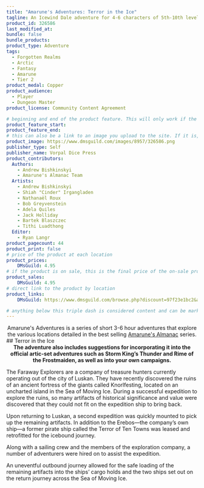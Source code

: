 ```yaml
---
title: "Amarune's Adventures: Terror in the Ice"
tagline: An Icewind Dale adventure for 4-6 characters of 5th-10th level.
product_id: 326586
last_modified_at:
bundle: false
bundle_products:
product_type: Adventure
tags:
  - Forgotten Realms
  - Arctic
  - Fantasy
  - Amarune
  - Tier 2
product_medal: Copper
product_audience:
  - Player
  - Dungeon Master
product_license: Community Content Agreement

# beginning and end of the product feature. This will only work if the site is updated within several weeks of when the feature is supposed to happen. Making a new post counts as updating.
product_feature_start: 
product_feature_end: 
# this can also be a link to an image you upload to the site. If it is, it must start with a "/" or be a full link
product_image: https://www.dmsguild.com/images/8957/326586.png
publisher_type: Self
publisher_name: Vorpal Dice Press
product_contributors:
  Authors:
    - Andrew Bishkinskyi
    - Amarune's Almanac Team
  Artists:
    - Andrew Bishkinskyi
    - Shiah "Cinder" Irgangladen
    - Nathanaël Roux
    - Bob Greyvenstein
    - Adela Quiles
    - Jack Holliday
    - Bartek Blaszczec
    - Tithi Luadthong
  Editor:
    - Ryan Langr
product_pagecount: 44
product_print: false
# price of the product at each location
product_prices:
    DMsGuild: 4.95
# if the product is on sale, this is the final price of the on-sale product for each location that it is on sale. The sales % will be calculated and displayed based on the difference between product_prices and product_sales
product_sales:
    DMsGuild: 4.95
# direct link to the product by location
product_links:
    DMsGuild: https://www.dmsguild.com/browse.php?discount=97f23e1bc2&affiliate_id=1713687

# anything below this triple dash is considered content and can be markup or html. It should be fully HTML compatible as long as your tags are formatted correctly.
---
```

<center>Amarune's Adventures is a series of short 3-6 hour adventures that explore the various locations detailed in the best selling <a href="#amarune#">Amarune's Almanac</a> series.</center>
## Terror in the Ice
<center><b>The adventure also includes suggestions for incorporating it into the official artic-set adventures such as Storm King’s Thunder and Rime of the Frostmaiden, as well as into your own campaigns.</b></center>

The Faraway Explorers are a company of treasure hunters currently operating out of the city of Luskan. They have recently discovered the ruins of an ancient fortress of the giants called Knorlfesting, located on an uncharted island in the Sea of Moving Ice. During a successful expedition to explore the ruins, so many artifacts of historical significance and value were discovered that they could not fit on the expedition ship to bring back.

Upon returning to Luskan, a second expedition was quickly mounted to pick up the remaining artifacts. In addition to the Erebos—the company’s own ship—a former pirate ship called the Terror of Ten Towns was leased and retrofitted for the icebound journey.

Along with a sailing crew and the members of the exploration company, a number of adventurers were hired on to assist the expedition.

An uneventful outbound journey allowed for the safe loading of the remaining artifacts into the ships’ cargo holds and the two ships set out on the return journey across the Sea of Moving Ice.